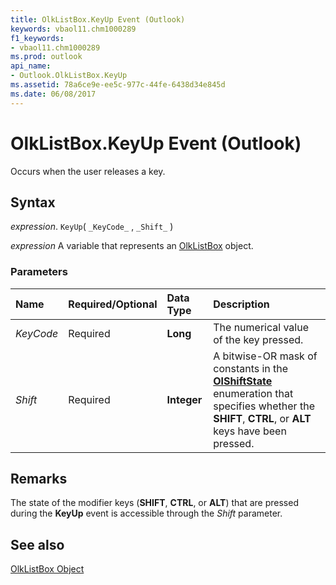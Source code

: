 ```yaml
---
title: OlkListBox.KeyUp Event (Outlook)
keywords: vbaol11.chm1000289
f1_keywords:
- vbaol11.chm1000289
ms.prod: outlook
api_name:
- Outlook.OlkListBox.KeyUp
ms.assetid: 78a6ce9e-ee5c-977c-44fe-6438d34e845d
ms.date: 06/08/2017
---
```



# OlkListBox.KeyUp Event (Outlook)

Occurs when the user releases a key.


## Syntax

 _expression_. `KeyUp`( `_KeyCode_` , `_Shift_` )

 _expression_ A variable that represents an [OlkListBox](./Outlook.OlkListBox.md) object.


### Parameters



|**Name**|**Required/Optional**|**Data Type**|**Description**|
|:-----|:-----|:-----|:-----|
| _KeyCode_|Required| **Long**|The numerical value of the key pressed.|
| _Shift_|Required| **Integer**|A bitwise-OR mask of constants in the  **[OlShiftState](Outlook.OlShiftState.md)** enumeration that specifies whether the **SHIFT**,  **CTRL**, or  **ALT** keys have been pressed.|

## Remarks

The state of the modifier keys (**SHIFT**,  **CTRL**, or  **ALT**) that are pressed during the  **KeyUp** event is accessible through the _Shift_ parameter.


## See also


[OlkListBox Object](Outlook.OlkListBox.md)

